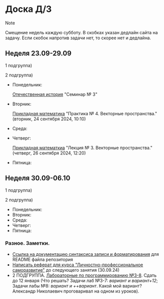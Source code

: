# Доска Д/З

> [!NOTE]
> Смещение недель каждую субботу. В скобках указан дедлайн сайта на задачу. Если скобок напротив задачи нет, то скорее нет и дедлайна.


## Неделя 23.09-29.09

1 подгруппа)


2 подгруппа)
- Понедельник:

  [Отечественная история](https://newlms.magtu.ru/course/section.php?id=2063234) "Семинар № 3"

- Вторник:

  [Прикладная математика](https://newlms.magtu.ru/mod/assign/view.php?id=1605526) "Практика № 4. Векторные пространства." (вторник, 24 сентября 2024, 10:10)

- Среда:
- Четверг:
  
  [Прикладная математкиа](https://newlms.magtu.ru/mod/assign/view.php?id=1605458) "Лекция № 3. Векторные пространства." (четверг, 26 сентября 2024, 12:20)

- Пятница:


## Неделя 30.09-06.10

1 подгруппа)

2 подгруппа)
- Понедельник:
- Вторник: 
- Среда:
- Четверг:
- Пятница:

### Разное. Заметки.

- [Ссылка на документацию синтаксиса записи и форматирования](https://docs.github.com/ru/get-started/writing-on-github/getting-started-with-writing-and-formatting-on-github/basic-writing-and-formatting-syntax#headings) для README файла репозитория
- [Написать реферат для курса "Личностно-профессиональное саморазвитие"](https://newlms.magtu.ru/course/view.php?id=83731) до следующего занятия (30.09.24)
- 2 ПОДГРУППА. [Лабораторные по программированию №3-8](https://newlms.magtu.ru/course/section.php?id=669747). Сдать до 12 января (Что решать? Задачи лаб №3-7: *вариант и вариант+12*; Задачи лабы №8: *вариант и ++вариант*. Какой мой вариант? Александр Николаевич проговаривал на одном из уроков).

